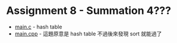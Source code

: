 # Assignment 8 - Summation 4???

- [main.c](main.c) - hash table
- [main.cpp](main.cpp) - 這題原意是 hash table 不過後來發現 sort 就能過了
